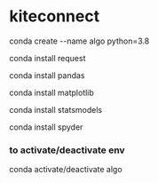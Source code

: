 # kiteconnect

conda create --name algo python=3.8

conda install request 

conda install pandas 

conda install matplotlib 

conda install statsmodels

conda install spyder



### to activate/deactivate env

conda activate/deactivate algo
